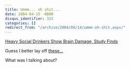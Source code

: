 ```yaml
---
title: Ummm... oh shit...
date: 2004-04-15 -0800
disqus_identifier: 325
categories: []
redirect_from: "/archive/2004/04/14/ummm-oh-shit.aspx/"
---
```


[Heavy Social Drinkers Show Brain Damage, Study
Finds](http://story.news.yahoo.com/news?tmpl=story2&u=/nm/health_drinkers_dc "Heavy Social Drinkers Show Brain Damage, Study Finds")

Guess I better lay off
[these...](https://haacked.com/archive/2004/03/30/a-new-drink.aspx)

What was I talking about?

